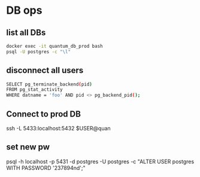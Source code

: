 # DB ops

## list all DBs
```bash
docker exec -it quantum_db_prod bash
psql -U postgres -c "\l"
```

## disconnect all users
```bash
SELECT pg_terminate_backend(pid)
FROM pg_stat_activity
WHERE datname = 'foo' AND pid <> pg_backend_pid();
```
## Connect to prod DB

ssh -L 5433:localhost:5432 $USER@quan

## set new pw

psql -h localhost -p 5431 -d postgres -U postgres -c "ALTER USER postgres WITH PASSWORD '237894nd';"

